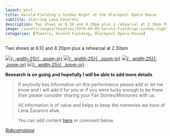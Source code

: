 ```yaml
---
layout: post
title: Harold Fielding's Sunday Night at the Blackpool Opera House
subtitle: Starring Lena Zavaroni
description: Two shows at 6.10 and 8.20pm plus a rehearsal at 2.30pm The Contract for the show was signed by Victor Zavaroni. Click on link for full progrmme.
image: /assets/images/theatres/1976-09-05-harold-fieldings-sunday-night-at-the-blackpool-opera-house-200x200.png
categories: [Theatre, Harold Fielding, Blackpool Opera House]
---
```


Two shows at 6.10 and 8.20pm plus a rehearsal at 2.30pm

[![](/assets/images/theatres/1976-09-05-harold-fieldings-sunday-night-at-the-blackpool-opera-house-front-cover.jpg){: .width-25}{: .zoom-in}](/assets/images/theatres/1976-09-05-harold-fieldings-sunday-night-at-the-blackpool-opera-house-front-cover.jpg)
[![](/assets/images/theatres/1976-09-05-harold-fieldings-sunday-night-at-the-blackpool-opera-house-page-1.jpg){: .width-25}{: .zoom-in}](/assets/images/theatres/1976-09-05-harold-fieldings-sunday-night-at-the-blackpool-opera-house-page-1.jpg)
[![](/assets/images/theatres/1976-09-05-harold-fieldings-sunday-night-at-the-blackpool-opera-house-page-2.jpg){: .width-25}{: .zoom-in}](/assets/images/theatres/1976-09-05-harold-fieldings-sunday-night-at-the-blackpool-opera-house-page-2.jpg)
[![](/assets/images/theatres/1976-09-05-harold-fieldings-sunday-night-at-the-blackpool-opera-house-back-cover.jpg){: .width-25}{: .zoom-in}](/assets/images/theatres/1976-09-05-harold-fieldings-sunday-night-at-the-blackpool-opera-house-back-cover.jpg)

**Research is on going and hopefully I will be able to add more details**
> If anybody has information on this performance please add or let me know and I will add it for you or if you were lucky enough to be there then please consider sharing your Fan Stories/Memories with us.
>
> All information is of value and helps to keep the memories we have of Lena Zavaroni alive.
>
> You can add content [here](https://github.com/FanzOfLenaZavaroni/fanzoflenazavaroni.github.io) or comment below.

<cite>[Robcamstone](https://m.me/fanzoflenazavaroni)</cite>
